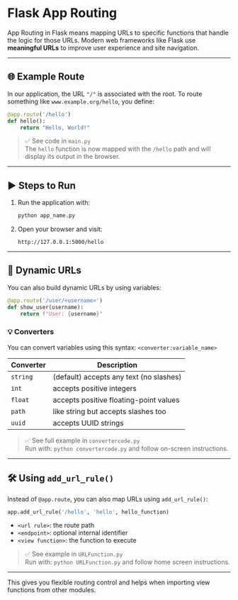 # Flask App Routing

App Routing in Flask means mapping URLs to specific functions that handle the logic for those URLs. Modern web frameworks like Flask use **meaningful URLs** to improve user experience and site navigation.

---

## 🌐 Example Route

In our application, the URL `"/"` is associated with the root. To route something like `www.example.org/hello`, you define:

```python
@app.route('/hello')
def hello():
    return "Hello, World!"
```

> ✅ See code in `main.py`  
> The `hello` function is now mapped with the `/hello` path and will display its output in the browser.

---

## ▶️ Steps to Run

1. Run the application with:
   ```bash
   python app_name.py
   ```
2. Open your browser and visit:
   ```
   http://127.0.0.1:5000/hello
   ```

---

## 🔁 Dynamic URLs

You can also build dynamic URLs by using variables:

```python
@app.route('/user/<username>')
def show_user(username):
    return f"User: {username}"
```

### 💡 Converters

You can convert variables using this syntax: `<converter:variable_name>`

| Converter | Description                              |
|-----------|------------------------------------------|
| `string`  | (default) accepts any text (no slashes)  |
| `int`     | accepts positive integers                |
| `float`   | accepts positive floating-point values   |
| `path`    | like string but accepts slashes too      |
| `uuid`    | accepts UUID strings                     |

> ✅ See full example in `convertercode.py`  
> Run with: `python convertercode.py` and follow on-screen instructions.

---

## 🛠️ Using `add_url_rule()`

Instead of `@app.route`, you can also map URLs using `add_url_rule()`:

```python
app.add_url_rule('/hello', 'hello', hello_function)
```

- `<url rule>`: the route path
- `<endpoint>`: optional internal identifier
- `<view function>`: the function to execute

> ✅ See example in `URLFunction.py`  
> Run with: `python URLFunction.py` and follow home screen instructions.

---

This gives you flexible routing control and helps when importing view functions from other modules.
